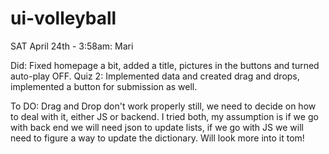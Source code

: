 # ui-volleyball

SAT April 24th - 3:58am: Mari

Did: Fixed homepage a bit, added a title, pictures in the buttons and turned auto-play OFF.
Quiz 2: Implemented data and created drag and drops, implemented a button for submission as well.

To DO: Drag and Drop don't work properly still, we need to decide on how to deal with it,
either JS or backend. I tried both, my assumption is if we go with back end we will need json to update lists, if we go with JS we will need to figure a way to update the dictionary. Will look more into it tom!

